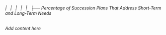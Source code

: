 ###### |   |   |   |   |   ├── Percentage of Succession Plans That Address Short-Term and Long-Term Needs

*Add content here*